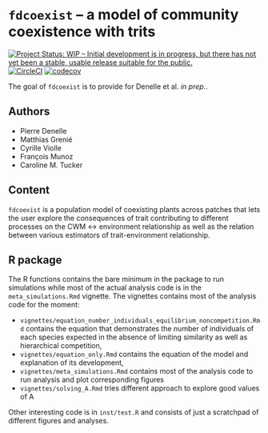 # `fdcoexist` – a model of community coexistence with trits

[![Project Status: WIP – Initial development is in progress, but there has not yet been a stable, usable release suitable for the public.](https://www.repostatus.org/badges/latest/wip.svg)](https://www.repostatus.org/#wip) [![CircleCI](https://circleci.com/gh/Rekyt/fdcoexist.svg?style=svg&circle-token=fbf1bc61e0b42230c72d8e000cc728ec3843ebcf)](https://circleci.com/gh/Rekyt/fdcoexist) [![codecov](https://codecov.io/gh/Rekyt/fdcoexist/branch/master/graph/badge.svg?token=8IIrOJuF0u)](https://codecov.io/gh/Rekyt/fdcoexist)

The goal of `fdcoexist` is to provide for Denelle et al. *in prep.*.

## Authors

* Pierre Denelle
* Matthias Grenié
* Cyrille Violle
* François Munoz
* Caroline M. Tucker

## Content

`fdcoexist` is a population model of coexisting plants across patches that lets the user explore the consequences of trait contributing to different processes on the CWM <-> environment relationship as well as the relation between various estimators of trait-environment relationship.


## R package

The R functions contains the bare minimum in the package to run simulations while most of the actual analysis code is in the `meta_simulations.Rmd` vignette.
The vignettes contains most of the analysis code for the moment:
* `vignettes/equation_number_individuals_equilibrium_noncompetition.Rmd` contains the equation that demonstrates the number of individuals of each species expected in the absence of limiting similarity as well as hierarchical competition,
* `vignettes/equation_only.Rmd` contains the equation of the model and explanation of its development,
* `vignettes/meta_simulations.Rmd` contains most of the analysis code to run analysis and plot corresponding figures
* `vignettes/solving_A.Rmd` tries different approach to explore good values of A


Other interesting code is in `inst/test.R` and consists of just a scratchpad of different figures and analyses.
